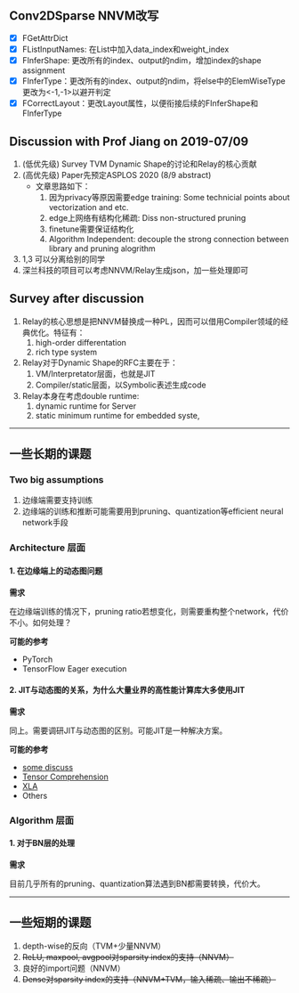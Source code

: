 ## Conv2DSparse NNVM改写
- [x] FGetAttrDict
- [x] FListInputNames: 在List中加入data_index和weight_index
- [x] FInferShape: 更改所有的index、output的ndim，增加index的shape assignment
- [x] FInferType：更改所有的index、output的ndim，将else中的ElemWiseType更改为<-1,-1>以避开判定
- [x] FCorrectLayout：更改Layout属性，以便衔接后续的FInferShape和FInferType

## Discussion with Prof Jiang on 2019-07/09
1. (低优先级) Survey TVM Dynamic Shape的讨论和Relay的核心贡献
2. (高优先级) Paper先预定ASPLOS 2020 (8/9 abstract)
    - 文章思路如下：
        1. 因为privacy等原因需要edge training: Some technicial points about vectorization and etc.
        2. edge上网络有结构化稀疏: Diss non-structured pruning
        3. finetune需要保证结构化
        4. Algorithm Independent: decouple the strong connection between library and pruning alogrithm
3. 1,3 可以分离给别的同学
4. 深兰科技的项目可以考虑NNVM/Relay生成json，加一些处理即可

## Survey after discussion
1. Relay的核心思想是把NNVM替换成一种PL，因而可以借用Compiler领域的经典优化。特征有：
    1. high-order differentation
    1. rich type system
2. Relay对于Dynamic Shape的RFC主要在于：
    1. VM/Interpretator层面，也就是JIT
    2. Compiler/static层面，以Symbolic表述生成code
3. Relay本身在考虑double runtime:
    1. dynamic runtime for Server
    2. static minimum runtime for embedded syste,


---------------------------

## 一些长期的课题
### Two big assumptions
1. 边缘端需要支持训练
2. 边缘端的训练和推断可能需要用到pruning、quantization等efficient neural network手段


### Architecture 层面
#### 1. 在边缘端上的动态图问题
__需求__

在边缘端训练的情况下，pruning ratio若想变化，则需要重构整个network，代价不小。如何处理？

__可能的参考__

- PyTorch
- TensorFlow Eager execution 


#### 2. JIT与动态图的关系，为什么大量业界的高性能计算库大多使用JIT
__需求__

同上。需要调研JIT与动态图的区别。可能JIT是一种解决方案。

__可能的参考__

- [some discuss](https://news.ycombinator.com/item?id=16434634)
- [Tensor Comprehension](https://github.com/facebookresearch/TensorComprehensions)
- [XLA](https://www.tensorflow.org/xla)
- Others



### Algorithm 层面
#### 1. 对于BN层的处理
__需求__

目前几乎所有的pruning、quantization算法遇到BN都需要转换，代价大。


------

## 一些短期的课题
1. depth-wise的反向（TVM+少量NNVM）
2. ~~ReLU, maxpool, avgpool对sparsity index的支持（NNVM）~~
3. 良好的import问题（NNVM）
4. ~~Dense对sparsity index的支持（NNVM+TVM，输入稀疏、输出不稀疏）~~



